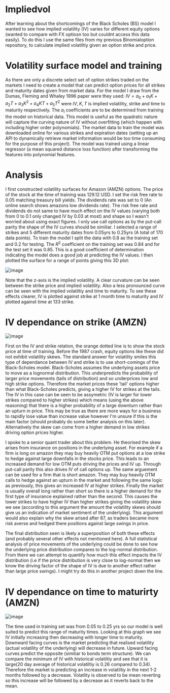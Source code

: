 # Impliedvol
After learning about the shortcomings of the Black Scholes (BS) model I wanted to see how implied volatility (IV) varies for different equity options (wanted to compare with FX optiosn too but couldnt access this data easily). To do this I use the same files from my previous Binomialoption repository, to calculate implied volatiltiy given an option strike and price.
# Volatility surface model and training
As there are only a discrete select set of option strikes traded on the markets I need to create a model that can predict option prices for all strikes and maturity dates given from market data. For the model I draw from the Dumas, Fleming and Whaley 1996 paper were they used: $IV=a_0+a_1K+a_2T+a_3K^2+a_4KT+a_5T^2$ were $IV,K,T$ is implied volatility, strike and time to maturity respectively. The $a_i$ coefficients are to be determined from training the model on historical data. This model is useful as the quadratic nature will capture the curving nature of IV without overfitting (which happen with including higher order polynomials). The market data to train the model was downloaded online for various strikes and expiration dates (setting up an API to dynamically retrieve market information would be too time consuming for the purpose of this project). The model was trained using a linear regressor (a mean squared distance loss function) after transforming the features into polynomial features. 
# Analysis
I first constructed volatility surfaces for Amazon (AMZN) options. The price of the stock at the time of training was 129.12 USD. I set the risk free rate to 0.05 matching treasury bill yields. The dividends rate was set to 0 (An online search shows amazons low dividends rate). The risk free rate and dividends do not same to have much effect on the IV values (varying both from 0 to 0.1 only changed IV by 0.03 at most) and shape so I wasn't worried about using exact figures. I only use call options as by the put-call parity the shape of the IV curves should be similiar. I selected a range of strikes and 5 different maturity dates from 0.05yrs to 0.25yrs (A total of 170 data points). To train the model I split the data with 0.8 as the training set and 0.2 for testing. The $R^2$ coefficient on the training set was 0.84 and for the test set it was $0.85$. This is a good coefficient of determination indicating the model does a good job at predicting the IV values. I then plotted the surface for a range of points giving this 3D plot:

![image](https://github.com/adi587/Volatilitysurfaces/assets/63116085/f3140a08-1be4-4111-a7b7-464bbff798da)

Note that the z-axis is the implied volatility. A clear curvature can be seen between the strike price and implied volatility. Also a less pronounced curve can be seen with the implied volatiltiy and time to maturity. To see these effects clearer, IV is plotted against strike at 1 month time to maturity and IV plotted against time at 133 strike.

# IV dependance on strike (AMZN)

![image](https://github.com/adi587/Volatilitysurfaces/assets/63116085/394cc616-9d0d-4cdc-9f61-8e43965ab747)

First on the IV and strike relation, the orange dotted line is to show the stock price at time of training. Before the 1987 crash, equity options like these did not exhibit volatility skews. The standard answer for volatility smiles this type of dependance between IV and strike is to use short-comings of the Black-Scholes model. Black-Scholes assumes the underlying assets price to move as a lognormal distribution. This underpredicts the probability of larger price movements (tails of distribution) and so underprices low and high strike options. Therefore the market prices these 'tail' options higher than what Black-Scholes predicts, giving a higher IV for strikes at the tails. The IV in this case can be seen to be assymetric (IV is larger for lower strikes compared to higher strikes) which means (using the above reasoning) that there is a higher probability of a large downturn rather than an upturn in price. This may be true as there are more ways for a business to rapidly lose value than increase value however I'm unsure if this is the main factor (should probably do some better analysis on this later). Alternatively the skew can come from a higher demand in low strikes driving option prices higher. 

I spoke to a senior quant trader about this problem. He theorised the skew arises from insurance on positions in the underlying asset. For example if a firm is long on amazon they may buy heavily OTM put options at a low strike to hedge against large downfalls in the stocks price. This leads to an increased demand for low OTM puts driving the prices and IV up. Through put-call parity this also drives IV of call options up. The same arguement can be used for a firm that is short amazon. They may buy heavily OTM calls to hedge against an upturn in the market and following the same logic as previously, this gives an increased IV at higher strikes. Finally the market is usually overall long rather than short so there is a higher demand for the first type of insurance explained rather than the second. This causes the lower strikes to have higher IV than higher strikes giving the volatility skew we see (according to this argument the amount the volatility skews should give us an indication of market sentiment of the underlying). This argument would also explain why the skew arised after 87, as traders became more risk averse and hedged there positions against large swings in price. 

The final distribution seen is likely a superposition of both these effects (and probably several other effects not mentioned here). A full statistical analysis of price movements of the underlying could be done to see how the underlying price distribution compares to the log-normal distribution. From there we can attempt to quantify how much this effect impacts the IV distribution (i.e if the price distribution is very clsoe to log-normal then we know the driving factor of the shape of IV is due to another effect rather than large price swings). I might try do this in another project down the line. 

# IV dependance on time to maturirty (AMZN)

![image](https://github.com/adi587/Volatilitysurfaces/assets/63116085/41155d06-ea1d-46e6-9634-367d2586522f)

The time used in training set was from 0.05 to 0.25 yrs so our model is well suited to predict this range of maturity times. Looking at this graph we see IV initially increasing then decreasing with longer time to maturity. Downward facing curves is the market predicting that realised volatility (actual volatility of the underlying) will decrease in future. Upward facing curves predict the opposite (similiar to bonds term structure). We can compare the minimum of IV with historical volatiltiy and see that it is large(20 day average of historical volatiltiy is 0.26 compared to 0.34). Therefore the market is predicting an increase in volatiltiy in the next 1-2 months followed by a decrease. Volatlity is observed to be mean reverting so this increase will be followed by a decrease as it reverts back to the mean.

